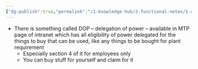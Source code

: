 ```yaml
---
{"dg-publish":true,"permalink":"/1-knowledge-hub/2-functional-notes/1-career-notes/1-career-digest/structure/","noteIcon":""}
---
```


- There is something called DOP – delegation of power – available in MTP page of intranet which has all eligibility of power delegated for the things to buy that can be used, like any things to be bought for plant requirement
    - Especially section 4 of it for employees only
    - You can buy stuff for yourself and claim for it